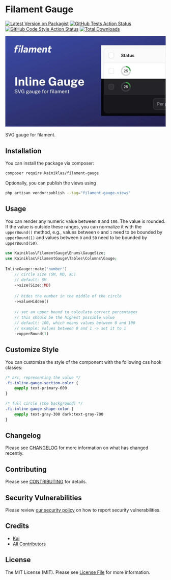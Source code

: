 # Filament Gauge

[![Latest Version on Packagist](https://img.shields.io/packagist/v/kainiklas/filament-gauge.svg?style=flat-square)](https://packagist.org/packages/kainiklas/filament-gauge)
[![GitHub Tests Action Status](https://img.shields.io/github/actions/workflow/status/kainiklas/filament-gauge/run-tests.yml?branch=main&label=tests&style=flat-square)](https://github.com/kainiklas/filament-gauge/actions?query=workflow%3Arun-tests+branch%3Amain)
[![GitHub Code Style Action Status](https://img.shields.io/github/actions/workflow/status/kainiklas/filament-gauge/fix-php-code-styling.yml?branch=main&label=code%20style&style=flat-square)](https://github.com/kainiklas/filament-gauge/actions?query=workflow%3A"Fix+PHP+code+style+issues"+branch%3Amain)
[![Total Downloads](https://img.shields.io/packagist/dt/kainiklas/filament-gauge.svg?style=flat-square)](https://packagist.org/packages/kainiklas/filament-gauge)

![Filament Gauge](https://raw.githubusercontent.com/kainiklas/filament-gauge/main/art/filament-gauge.jpg)

SVG gauge for filament.

## Installation

You can install the package via composer:

```bash
composer require kainiklas/filament-gauge
```

Optionally, you can publish the views using

```bash
php artisan vendor:publish --tag="filament-gauge-views"
```

## Usage

You can render any numeric value between `0` and `100`. The value is rounded. If the value is outside these ranges, you can normalize it with the `upperBound()` method, e.g., values between `0` and `1` need to be bounded by `upperBound(1)` and values between `0` and `50` need to be bounded by `upperBound(50)`.

```php
use Kainiklas\FilamentGauge\Enums\GaugeSize;
use Kainiklas\FilamentGauge\Tables\Columns\Gauge;

InlineGauge::make('number')
    // circle size (SM, MD, XL)
    // default: SM
    ->size(Size::MD) 

    // hides the number in the middle of the circle
    ->valueHidden() 

    // set an upper bound to calculate correct percentages
    // this should be the highest possible value
    // default: 100, which means values between 0 and 100
    // example: values between 0 and 1 -> set it to 1
    ->upperBound(1) 
```

## Customize Style

You can customize the style of the component with the following css hook classes:

```css
/* arc, representing the value */
.fi-inline-gauge-section-color {
    @apply text-primary-600
}
```

```css
/* full circle (the background) */
.fi-inline-gauge-shape-color {
    @apply text-gray-300 dark:text-gray-700
}
```

## Changelog

Please see [CHANGELOG](CHANGELOG.md) for more information on what has changed recently.

## Contributing

Please see [CONTRIBUTING](.github/CONTRIBUTING.md) for details.

## Security Vulnerabilities

Please review [our security policy](../../security/policy) on how to report security vulnerabilities.

## Credits

- [Kai](https://github.com/kainiklas)
- [All Contributors](../../contributors)

## License

The MIT License (MIT). Please see [License File](LICENSE.md) for more information.
